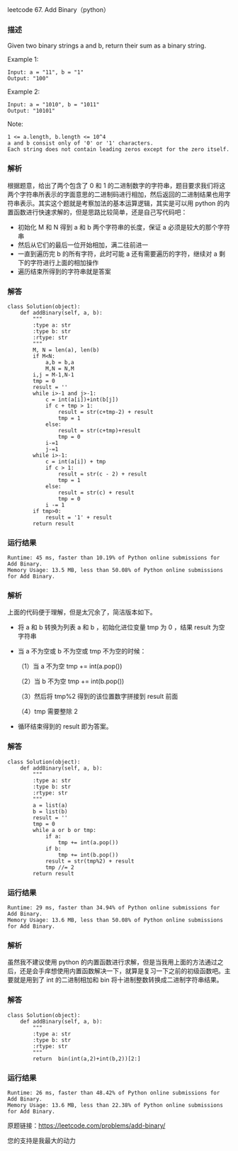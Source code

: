 leetcode  67. Add Binary（python）

### 描述

Given two binary strings a and b, return their sum as a binary string.




Example 1:

	Input: a = "11", b = "1"
	Output: "100"

	
Example 2:

	Input: a = "1010", b = "1011"
	Output: "10101"




Note:

	1 <= a.length, b.length <= 10^4
	a and b consist only of '0' or '1' characters.
	Each string does not contain leading zeros except for the zero itself.


### 解析


根据题意，给出了两个包含了 0 和 1 的二进制数字的字符串，题目要求我们将这两个字符串所表示的字面意思的二进制码进行相加，然后返回的二进制结果也用字符串表示。其实这个题就是考察加法的基本运算逻辑，其实是可以用 python 的内置函数进行快速求解的，但是思路比较简单，还是自己写代码吧：

* 初始化 M 和 N 得到 a 和 b 两个字符串的长度，保证 a 必须是较大的那个字符串
* 然后从它们的最后一位开始相加，满二往前进一
* 一直到遍历完 b 的所有字符，此时可能 a 还有需要遍历的字符，继续对 a 剩下的字符进行上面的相加操作
* 遍历结束所得到的字符串就是答案

### 解答
				
	class Solution(object):
	    def addBinary(self, a, b):
	        """
	        :type a: str
	        :type b: str
	        :rtype: str
	        """
	        M, N = len(a), len(b)
	        if M<N:
	            a,b = b,a
	            M,N = N,M
	        i,j = M-1,N-1
	        tmp = 0
	        result = ''
	        while i>-1 and j>-1:
	            c = int(a[i])+int(b[j])
	            if c + tmp > 1:
	                result = str(c+tmp-2) + result
	                tmp = 1
	            else:
	                result = str(c+tmp)+result
	                tmp = 0
	            i-=1
	            j-=1
	        while i>-1:
	            c = int(a[i]) + tmp
	            if c > 1:
	                result = str(c - 2) + result
	                tmp = 1
	            else:
	                result = str(c) + result
	                tmp = 0
	            i -= 1
	        if tmp>0:
	            result = '1' + result
	        return result

            	      
			
### 运行结果

	Runtime: 45 ms, faster than 10.19% of Python online submissions for Add Binary.
	Memory Usage: 13.5 MB, less than 50.08% of Python online submissions for Add Binary.

### 解析

上面的代码便于理解，但是太冗余了，简洁版本如下。

* 将 a 和 b 转换为列表 a 和 b ，初始化进位变量 tmp 为 0 ，结果 result 为空字符串
* 当 a 不为空或 b 不为空或 tmp 不为空的时候：

	（1）当 a 不为空 tmp += int(a.pop())
	
 	（2）当 b 不为空 tmp += int(b.pop())
 	
 	（3）然后将 tmp%2 得到的该位置数字拼接到 result 前面
 	
 	（4）tmp 需要整除 2
* 循环结束得到的 result 即为答案。

### 解答
	class Solution(object):
	    def addBinary(self, a, b):
	        """
	        :type a: str
	        :type b: str
	        :rtype: str
	        """
	        a = list(a)
	        b = list(b)
	        result = ''
	        tmp = 0
	        while a or b or tmp:
	            if a:
	                tmp += int(a.pop())
	            if b:
	                tmp += int(b.pop())
	            result = str(tmp%2) + result
	            tmp //= 2
	        return result
### 运行结果	        
	        
	Runtime: 29 ms, faster than 34.94% of Python online submissions for Add Binary.
	Memory Usage: 13.6 MB, less than 50.08% of Python online submissions for Add Binary.   


### 解析

虽然我不建议使用 python 的内置函数进行求解，但是当我用上面的方法通过之后，还是会手痒想使用内置函数解决一下，就算是复习一下之前的初级函数吧。主要就是用到了 int 的二进制相加和 bin 将十进制整数转换成二进制字符串结果。

### 解答

	class Solution(object):
	    def addBinary(self, a, b):
	        """
	        :type a: str
	        :type b: str
	        :rtype: str
	        """
	        return  bin(int(a,2)+int(b,2))[2:]	  
### 运行结果	        
	Runtime: 26 ms, faster than 48.42% of Python online submissions for Add Binary.
	Memory Usage: 13.6 MB, less than 22.38% of Python online submissions for Add Binary.        
	        
原题链接：https://leetcode.com/problems/add-binary/



您的支持是我最大的动力
